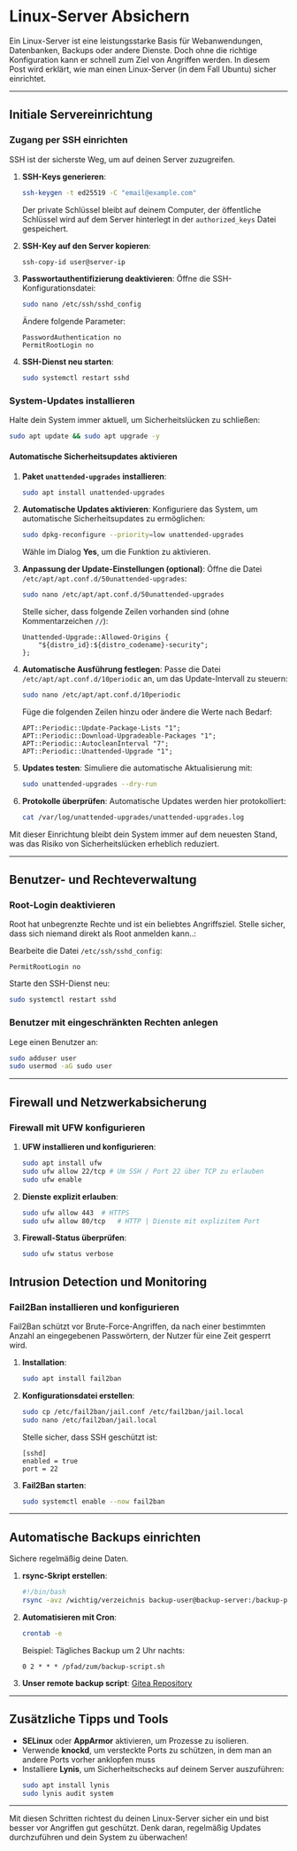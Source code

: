 # Linux-Server Absichern

Ein Linux-Server ist eine leistungsstarke Basis für Webanwendungen, Datenbanken, Backups oder andere Dienste. Doch ohne die richtige Konfiguration kann er schnell zum Ziel von Angriffen werden. In diesem Post wird erklärt, wie man einen Linux-Server (in dem Fall Ubuntu) sicher einrichtet.

---

## Initiale Servereinrichtung

### Zugang per SSH einrichten
SSH ist der sicherste Weg, um auf deinen Server zuzugreifen.

1. **SSH-Keys generieren**:
   ```bash
   ssh-keygen -t ed25519 -C "email@example.com"
   ```
   Der private Schlüssel bleibt auf deinem Computer, der öffentliche Schlüssel wird auf dem Server hinterlegt in der `authorized_keys` Datei gespeichert.

2. **SSH-Key auf den Server kopieren**:
   ```bash
   ssh-copy-id user@server-ip
   ```

3. **Passwortauthentifizierung deaktivieren**:
   Öffne die SSH-Konfigurationsdatei:
   ```bash
   sudo nano /etc/ssh/sshd_config
   ```
   Ändere folgende Parameter:
   ```
   PasswordAuthentication no
   PermitRootLogin no
   ```

4. **SSH-Dienst neu starten**:
   ```bash
   sudo systemctl restart sshd
   ```

### System-Updates installieren
Halte dein System immer aktuell, um Sicherheitslücken zu schließen:
```bash
sudo apt update && sudo apt upgrade -y
```

#### Automatische Sicherheitsupdates aktivieren
1. **Paket `unattended-upgrades` installieren**:
   ```bash
   sudo apt install unattended-upgrades
   ```

2. **Automatische Updates aktivieren**:
   Konfiguriere das System, um automatische Sicherheitsupdates zu ermöglichen:
   ```bash
   sudo dpkg-reconfigure --priority=low unattended-upgrades
   ```
   Wähle im Dialog **Yes**, um die Funktion zu aktivieren.

3. **Anpassung der Update-Einstellungen (optional)**:
   Öffne die Datei `/etc/apt/apt.conf.d/50unattended-upgrades`:
   ```bash
   sudo nano /etc/apt/apt.conf.d/50unattended-upgrades
   ```
   Stelle sicher, dass folgende Zeilen vorhanden sind (ohne Kommentarzeichen `//`):
   ```
   Unattended-Upgrade::Allowed-Origins {
       "${distro_id}:${distro_codename}-security";
   };
   ```

4. **Automatische Ausführung festlegen**:
   Passe die Datei `/etc/apt/apt.conf.d/10periodic` an, um das Update-Intervall zu steuern:
   ```bash
   sudo nano /etc/apt/apt.conf.d/10periodic
   ```
   Füge die folgenden Zeilen hinzu oder ändere die Werte nach Bedarf:
   ```
   APT::Periodic::Update-Package-Lists "1";
   APT::Periodic::Download-Upgradeable-Packages "1";
   APT::Periodic::AutocleanInterval "7";
   APT::Periodic::Unattended-Upgrade "1";
   ```

5. **Updates testen**:
   Simuliere die automatische Aktualisierung mit:
   ```bash
   sudo unattended-upgrades --dry-run
   ```

6. **Protokolle überprüfen**:
   Automatische Updates werden hier protokolliert:
   ```bash
   cat /var/log/unattended-upgrades/unattended-upgrades.log
   ```

Mit dieser Einrichtung bleibt dein System immer auf dem neuesten Stand, was das Risiko von Sicherheitslücken erheblich reduziert.

---

## Benutzer- und Rechteverwaltung

### Root-Login deaktivieren
Root hat unbegrenzte Rechte und ist ein beliebtes Angriffsziel. Stelle sicher, dass sich niemand direkt als Root anmelden kann..:

Bearbeite die Datei `/etc/ssh/sshd_config`:
```
PermitRootLogin no
```
Starte den SSH-Dienst neu:
```bash
sudo systemctl restart sshd
```

### Benutzer mit eingeschränkten Rechten anlegen
Lege einen Benutzer an:
```bash
sudo adduser user
sudo usermod -aG sudo user
```

---

## Firewall und Netzwerkabsicherung

### Firewall mit UFW konfigurieren
1. **UFW installieren und konfigurieren**:
   ```bash
   sudo apt install ufw
   sudo ufw allow 22/tcp # Um SSH / Port 22 über TCP zu erlauben
   sudo ufw enable
   ```

2. **Dienste explizit erlauben**:
   ```bash
   sudo ufw allow 443  # HTTPS
   sudo ufw allow 80/tcp   # HTTP | Dienste mit explizitem Port
   ```

3. **Firewall-Status überprüfen**:
   ```bash
   sudo ufw status verbose
   ```

## Intrusion Detection und Monitoring

### Fail2Ban installieren und konfigurieren
Fail2Ban schützt vor Brute-Force-Angriffen, da nach einer bestimmten Anzahl an eingegebenen Passwörtern, der Nutzer für eine Zeit gesperrt wird.

1. **Installation**:
   ```bash
   sudo apt install fail2ban
   ```

2. **Konfigurationsdatei erstellen**:
   ```bash
   sudo cp /etc/fail2ban/jail.conf /etc/fail2ban/jail.local
   sudo nano /etc/fail2ban/jail.local
   ```
   Stelle sicher, dass SSH geschützt ist:
   ```
   [sshd]
   enabled = true
   port = 22
   ```

3. **Fail2Ban starten**:
   ```bash
   sudo systemctl enable --now fail2ban
   ```

---

## Automatische Backups einrichten
Sichere regelmäßig deine Daten.

1. **rsync-Skript erstellen**:
   ```bash
   #!/bin/bash
   rsync -avz /wichtig/verzeichnis backup-user@backup-server:/backup-pfad
   ```
2. **Automatisieren mit Cron**:
   ```bash
   crontab -e
   ```
   Beispiel: Tägliches Backup um 2 Uhr nachts:
   ```
   0 2 * * * /pfad/zum/backup-script.sh
   ```
3. **Unser remote backup script**: [Gitea Repository](https://git.lytex.dev/lytex/remote-backup)

---

## Zusätzliche Tipps und Tools
- **SELinux** oder **AppArmor** aktivieren, um Prozesse zu isolieren.
- Verwende **knockd**, um versteckte Ports zu schützen, in dem man an andere Ports vorher anklopfen muss
- Installiere **Lynis**, um Sicherheitschecks auf deinem Server auszuführen:
  ```bash
  sudo apt install lynis
  sudo lynis audit system
  ```

---

Mit diesen Schritten richtest du deinen Linux-Server sicher ein und bist besser vor Angriffen gut geschützt. Denk daran, regelmäßig Updates durchzuführen und dein System zu überwachen!
